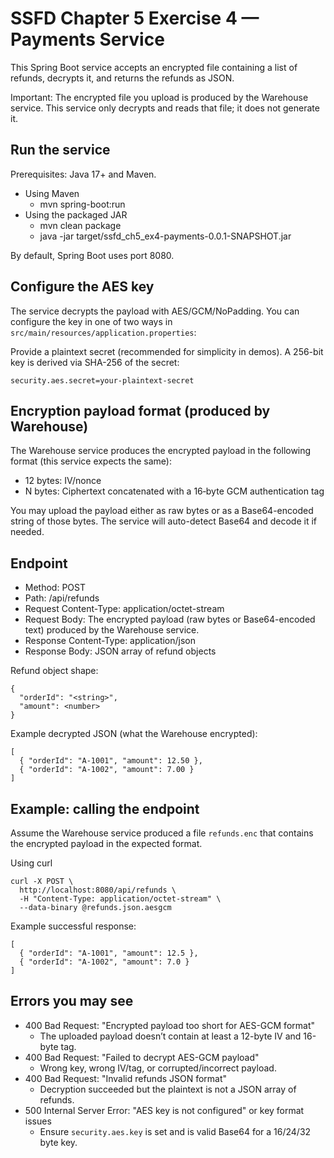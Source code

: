# SSFD Chapter 5 Exercise 4 — Payments Service

This Spring Boot service accepts an encrypted file containing a list of refunds, decrypts it, and returns the refunds as JSON.

Important: The encrypted file you upload is produced by the Warehouse service. This service only decrypts and reads that file; it does not generate it.


## Run the service

Prerequisites: Java 17+ and Maven.

- Using Maven
  - mvn spring-boot:run
- Using the packaged JAR
  - mvn clean package
  - java -jar target/ssfd_ch5_ex4-payments-0.0.1-SNAPSHOT.jar

By default, Spring Boot uses port 8080.


## Configure the AES key

The service decrypts the payload with AES/GCM/NoPadding. You can configure the key in one of two ways in `src/main/resources/application.properties`:

Provide a plaintext secret (recommended for simplicity in demos). A 256-bit key is derived via SHA-256 of the secret:
```
security.aes.secret=your-plaintext-secret
```

## Encryption payload format (produced by Warehouse)

The Warehouse service produces the encrypted payload in the following format (this service expects the same):
- 12 bytes: IV/nonce
- N bytes: Ciphertext concatenated with a 16‑byte GCM authentication tag

You may upload the payload either as raw bytes or as a Base64-encoded string of those bytes. The service will auto-detect Base64 and decode it if needed.


## Endpoint

- Method: POST
- Path: /api/refunds
- Request Content-Type: application/octet-stream
- Request Body: The encrypted payload (raw bytes or Base64-encoded text) produced by the Warehouse service.
- Response Content-Type: application/json
- Response Body: JSON array of refund objects

Refund object shape:
```
{
  "orderId": "<string>",
  "amount": <number>
}
```

Example decrypted JSON (what the Warehouse encrypted):
```
[
  { "orderId": "A-1001", "amount": 12.50 },
  { "orderId": "A-1002", "amount": 7.00 }
]
```


## Example: calling the endpoint

Assume the Warehouse service produced a file `refunds.enc` that contains the encrypted payload in the expected format.

Using curl

```
curl -X POST \
  http://localhost:8080/api/refunds \
  -H "Content-Type: application/octet-stream" \
  --data-binary @refunds.json.aesgcm
```

Example successful response:
```
[
  { "orderId": "A-1001", "amount": 12.5 },
  { "orderId": "A-1002", "amount": 7.0 }
]
```


## Errors you may see

- 400 Bad Request: "Encrypted payload too short for AES-GCM format"
  - The uploaded payload doesn’t contain at least a 12-byte IV and 16-byte tag.
- 400 Bad Request: "Failed to decrypt AES-GCM payload"
  - Wrong key, wrong IV/tag, or corrupted/incorrect payload.
- 400 Bad Request: "Invalid refunds JSON format"
  - Decryption succeeded but the plaintext is not a JSON array of refunds.
- 500 Internal Server Error: "AES key is not configured" or key format issues
  - Ensure `security.aes.key` is set and is valid Base64 for a 16/24/32 byte key.

